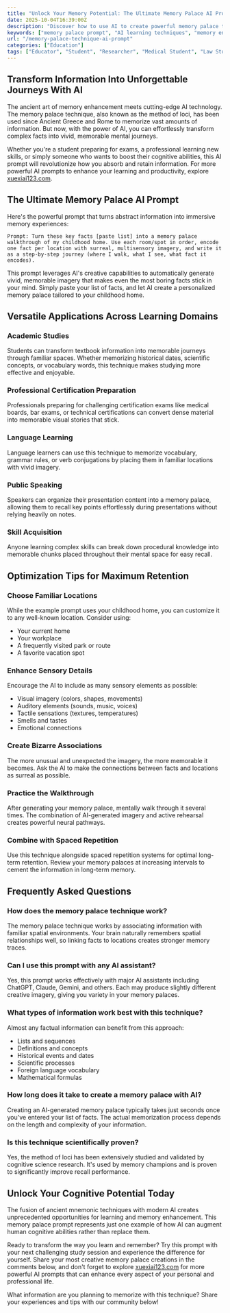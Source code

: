 ```yaml
---
title: "Unlock Your Memory Potential: The Ultimate Memory Palace AI Prompt"
date: 2025-10-04T16:39:00Z
description: "Discover how to use AI to create powerful memory palace techniques for learning and retaining information. Transform abstract facts into vivid, memorable journeys with this effective prompt."
keywords: ["memory palace prompt", "AI learning techniques", "memory enhancement AI", "study tips AI", "mnemonic device prompts", "Claude prompt examples", "ChatGPT learning prompts"]
url: "/memory-palace-technique-ai-prompt"
categories: ["Education"]
tags: ["Educator", "Student", "Researcher", "Medical Student", "Law Student", "Language Learner", "Professional Trainer"]
---
```


## Transform Information Into Unforgettable Journeys With AI

The ancient art of memory enhancement meets cutting-edge AI technology. The memory palace technique, also known as the method of loci, has been used since Ancient Greece and Rome to memorize vast amounts of information. But now, with the power of AI, you can effortlessly transform complex facts into vivid, memorable mental journeys.

Whether you're a student preparing for exams, a professional learning new skills, or simply someone who wants to boost their cognitive abilities, this AI prompt will revolutionize how you absorb and retain information. For more powerful AI prompts to enhance your learning and productivity, explore [xuexiai123.com](https://www.xuexiai123.com/).

## The Ultimate Memory Palace AI Prompt

Here's the powerful prompt that turns abstract information into immersive memory experiences:

```
Prompt: Turn these key facts [paste list] into a memory palace walkthrough of my childhood home. Use each room/spot in order, encode one fact per location with surreal, multisensory imagery, and write it as a step-by-step journey (where I walk, what I see, what fact it encodes).
```

This prompt leverages AI's creative capabilities to automatically generate vivid, memorable imagery that makes even the most boring facts stick in your mind. Simply paste your list of facts, and let AI create a personalized memory palace tailored to your childhood home.

## Versatile Applications Across Learning Domains

### Academic Studies
Students can transform textbook information into memorable journeys through familiar spaces. Whether memorizing historical dates, scientific concepts, or vocabulary words, this technique makes studying more effective and enjoyable.

### Professional Certification Preparation
Professionals preparing for challenging certification exams like medical boards, bar exams, or technical certifications can convert dense material into memorable visual stories that stick.

### Language Learning
Language learners can use this technique to memorize vocabulary, grammar rules, or verb conjugations by placing them in familiar locations with vivid imagery.

### Public Speaking
Speakers can organize their presentation content into a memory palace, allowing them to recall key points effortlessly during presentations without relying heavily on notes.

### Skill Acquisition
Anyone learning complex skills can break down procedural knowledge into memorable chunks placed throughout their mental space for easy recall.

## Optimization Tips for Maximum Retention

### Choose Familiar Locations
While the example prompt uses your childhood home, you can customize it to any well-known location. Consider using:
- Your current home
- Your workplace
- A frequently visited park or route
- A favorite vacation spot

### Enhance Sensory Details
Encourage the AI to include as many sensory elements as possible:
- Visual imagery (colors, shapes, movements)
- Auditory elements (sounds, music, voices)
- Tactile sensations (textures, temperatures)
- Smells and tastes
- Emotional connections

### Create Bizarre Associations
The more unusual and unexpected the imagery, the more memorable it becomes. Ask the AI to make the connections between facts and locations as surreal as possible.

### Practice the Walkthrough
After generating your memory palace, mentally walk through it several times. The combination of AI-generated imagery and active rehearsal creates powerful neural pathways.

### Combine with Spaced Repetition
Use this technique alongside spaced repetition systems for optimal long-term retention. Review your memory palaces at increasing intervals to cement the information in long-term memory.

## Frequently Asked Questions

### How does the memory palace technique work?
The memory palace technique works by associating information with familiar spatial environments. Your brain naturally remembers spatial relationships well, so linking facts to locations creates stronger memory traces.

### Can I use this prompt with any AI assistant?
Yes, this prompt works effectively with major AI assistants including ChatGPT, Claude, Gemini, and others. Each may produce slightly different creative imagery, giving you variety in your memory palaces.

### What types of information work best with this technique?
Almost any factual information can benefit from this approach:
- Lists and sequences
- Definitions and concepts
- Historical events and dates
- Scientific processes
- Foreign language vocabulary
- Mathematical formulas

### How long does it take to create a memory palace with AI?
Creating an AI-generated memory palace typically takes just seconds once you've entered your list of facts. The actual memorization process depends on the length and complexity of your information.

### Is this technique scientifically proven?
Yes, the method of loci has been extensively studied and validated by cognitive science research. It's used by memory champions and is proven to significantly improve recall performance.

## Unlock Your Cognitive Potential Today

The fusion of ancient mnemonic techniques with modern AI creates unprecedented opportunities for learning and memory enhancement. This memory palace prompt represents just one example of how AI can augment human cognitive abilities rather than replace them.

Ready to transform the way you learn and remember? Try this prompt with your next challenging study session and experience the difference for yourself. Share your most creative memory palace creations in the comments below, and don't forget to explore [xuexiai123.com](https://www.xuexiai123.com/) for more powerful AI prompts that can enhance every aspect of your personal and professional life.

What information are you planning to memorize with this technique? Share your experiences and tips with our community below!